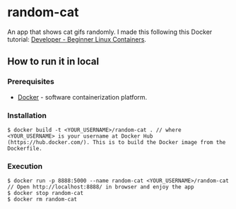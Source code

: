 # random-cat
An app that shows cat gifs randomly. I made this following this Docker tutorial: [Developer - Beginner Linux Containers](http://training.docker.com/category/self-paced-online).

## How to run it in local
### Prerequisites
- [Docker](https://www.docker.com/products/overview) - software containerization platform.

### Installation
```
$ docker build -t <YOUR_USERNAME>/random-cat . // where <YOUR_USERNAME> is your username at Docker Hub (https://hub.docker.com/). This is to build the Docker image from the Dockerfile.
```

### Execution
```
$ docker run -p 8888:5000 --name random-cat <YOUR_USERNAME>/random-cat // Open http://localhost:8888/ in browser and enjoy the app
$ docker stop random-cat
$ docker rm random-cat
```
